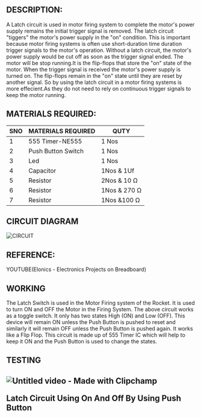 <h2>DESCRIPTION:</h2>


A Latch circuit is used in motor firing system to complete the motor's power supply remains the initial trigger signal is removed.
The latch circuit "tiggers" the motor's power supply in the "on" condition.
This is important because motor firing systems is often use short-duration time duration trigger signals to the motor's operation.
Without a latch circuit, the motor's power supply would be cut off as soon as the trigger signal ended. 
The motor will be stop running.It is the flip-flops that store the "on" state of the motor.
When the trigger signal is received the motor's power supply is turned on. 
The flip-flops remain in the "on" state until they are reset by another signal.
So by using the latch circuit in a motor firing systems is more effecient.As they do not need to rely on continuous 
trigger signals to keep the motor running.



<h2>MATERIALS REQUIRED:</h2>

| SNO | MATERIALS REQUIRED | QUTY |
| -| - | - |
| 1| 555 Timer-NE555 | 1 Nos |
| 2 | Push Button Switch |1 Nos |
| 3 | Led  | 1 Nos|
| 4 | Capacitor | 1Nos & 1Uf|
| 5 | Resistor| 2Nos & 10 Ω |
| 6 | Resistor| 1Nos & 270 Ω |
| 7 | Resistor |1Nos &100 Ω |


<h2>CIRCUIT DIAGRAM</H2>

![CIRCUIT](https://user-images.githubusercontent.com/128483585/226621478-5246bc76-48cf-4477-9dc5-89300b782ff2.png)


<h2>REFERENCE:</h2>
                     YOUTUBE(Elonics - Electronics Projects on Breadboard)



<h2>WORKING</h2>

The Latch Switch is used in the Motor Firing system of the Rocket. It is used to turn ON and OFF the Motor in the Firing System.  The above circuit works as a toggle switch. It only has two states High (ON) and Low (OFF). 
This device will remain ON unless the Push Button is pushed to reset and similarly it will remain OFF unless the Push Button is pushed again.  It works like a Flip Flop.
This circuit is made up of 555 Timer IC which will help to keep it ON and the Push Button is used to change the states.

<h2>TESTING<H2>
 
  ![Untitled video - Made with Clipchamp](https://user-images.githubusercontent.com/128483585/226625178-217344d3-24af-4754-932e-6997f0ea4dcd.gif)
  
  
 Latch Circuit Using On And Off By Using Push Button


